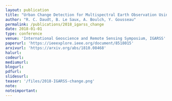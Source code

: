 ```yaml
---
layout: publication
title: "Urban Change Detection for Multispectral Earth Observation Using Convolutional Neural Networks"
author: "R. C. Daudt, B. Le Saux, A. Boulch, Y. Gousseau"
permalink: /publications/2018_igarss_change
date: 2018-01-01
type: conference
venue: 'International Geoscience and Remote Sensing Symposium, IGARSS'
paperurl: 'https://ieeexplore.ieee.org/document/8518015'
arxivurl: 'https://arxiv.org/abs/1810.08468'
halurl: 
codeurl: 
mediumurl: 
blogurl: 
pdfurl: 
slidesurl: 
teaser: '/files/2018-IGARSS-change.png'
note:
noteimportant: 
---
```




